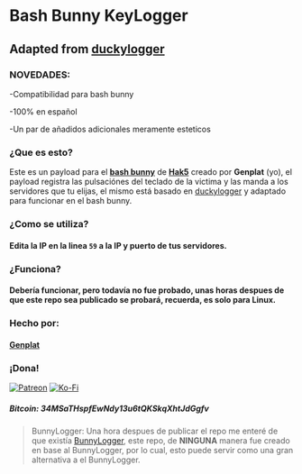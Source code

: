 # Bash Bunny KeyLogger
## Adapted from [duckylogger](https://github.com/hak5/usbrubberducky-payloads/tree/master/payloads/library/credentials/DuckyLogger)
### NOVEDADES:
-Compatibilidad para bash bunny</p>
-100% en español</p>
-Un par de añadidos adicionales meramente esteticos</p>

### ¿Que es esto?

Este es un payload para el [**bash bunny**](https://hak5.org/collections/hotplug-attack-tools/products/bash-bunny) de [**Hak5**](https://hak5.org) creado por **Genplat** (yo), el payload registra las pulsaciónes del teclado de la victima y las manda a los servidores que tu elijas, el mismo está basado en [duckylogger](https://github.com/hak5/usbrubberducky-payloads/tree/master/payloads/library/credentials/DuckyLogger) y adaptado para funcionar en el bash bunny.

### ¿Como se utiliza?

#### Edita la IP en la linea `59` a la IP y puerto de tus servidores.

### ¿Funciona?

#### Debería funcionar, pero todavía no fue probado, unas horas despues de que este repo sea publicado se probará, recuerda, es **solo** para **Linux**.

### Hecho por:

#### [**Genplat**](https://github.com/Genplat)

### ¡Dona!

  [![Patreon](https://img.shields.io/badge/Patreon-F96854?style=for-the-badge&logo=patreon&logoColor=white)](https://patreon.com/elite6_27) [![Ko-Fi](https://img.shields.io/badge/Ko--fi-F16061?style=for-the-badge&logo=ko-fi&logoColor=white)](https://ko-fi.com/elite6_27)
  ##### **Bitcoin: 34MSaTHspfEwNdy13u6tQKSkqXhtJdGgfv**


> BunnyLogger: Una hora despues de publicar el repo me enteré de que existía [BunnyLogger](https://shop.hak5.org/blogs/payloads/bunnylogger), este repo, de **NINGUNA** manera fue creado en base al BunnyLogger, por lo cual, esto puede servir como una gran alternativa a el BunnyLogger.
